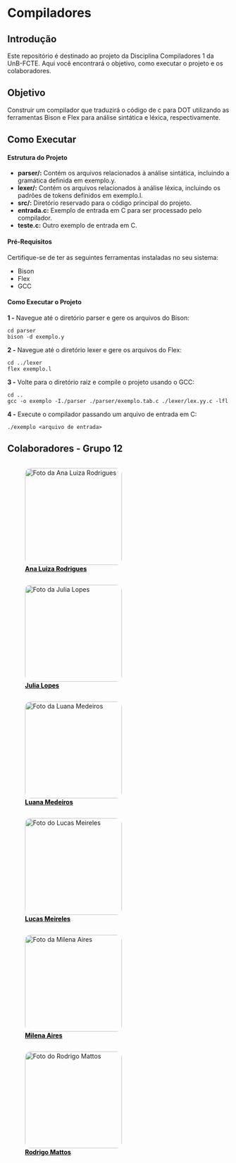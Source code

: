 # Compiladores

## Introdução

Este repositório é destinado ao projeto da Disciplina Compiladores 1 da UnB-FCTE. Aqui você encontrará o objetivo, como executar o projeto e os colaboradores.

## Objetivo

Construir um compilador que traduzirá o código de c para DOT utilizando as ferramentas Bison e Flex para análise sintática e léxica, respectivamente.

## Como Executar

#### Estrutura do Projeto

- **parser/:** Contém os arquivos relacionados à análise sintática, incluindo a gramática definida em exemplo.y.
- **lexer/:** Contém os arquivos relacionados à análise léxica, incluindo os padrões de tokens definidos em exemplo.l.
- **src/:** Diretório reservado para o código principal do projeto.
- **entrada.c:** Exemplo de entrada em C para ser processado pelo compilador.
- **teste.c:** Outro exemplo de entrada em C.

#### Pré-Requisitos

Certifique-se de ter as seguintes ferramentas instaladas no seu sistema:

- Bison
- Flex
- GCC

#### Como Executar o Projeto

**1 -** Navegue até o diretório parser e gere os arquivos do Bison:

```
cd parser
bison -d exemplo.y
```

**2 -** Navegue até o diretório lexer e gere os arquivos do Flex:

```
cd ../lexer
flex exemplo.l
```

**3 -** Volte para o diretório raiz e compile o projeto usando o GCC:

```
cd ..
gcc -o exemplo -I./parser ./parser/exemplo.tab.c ./lexer/lex.yy.c -lfl
```

**4 -** Execute o compilador passando um arquivo de entrada em C:

```
./exemplo <arquivo de entrada>
```

## Colaboradores - Grupo 12

<div  class="HomeProfiles" style="justify-content: center; display: flex; flex-direction: column">

<a href="https://github.com/analuizargds" target="_blank">
    <figure>
      <img  src="https://github.com/analuizargds.png" alt="Foto da Ana Luiza Rodrigues" width="220px" style="border-radius: 6%">
      <figcaption style="font-weight: bold; color: #000000;">Ana Luiza Rodrigues</figcaption>
    </figure>
  </a>

<a href="https://github.com/WonnzDA" target="_blank">
    <figure>
      <img  src="https://github.com/WonnzDA.png" alt="Foto da Julia Lopes" width="220px" style="border-radius: 6%">
      <figcaption style="font-weight: bold; color: #000000;">Julia Lopes</figcaption>
    </figure>
  </a>

<a href="https://github.com/LuaMedeiros" target="_blank">
    <figure>
      <img  src="https://github.com/LuaMedeiros.png" alt="Foto da Luana Medeiros" width="220px" style="border-radius: 6%">
      <figcaption style="font-weight: bold; color: #000000;">Luana Medeiros</figcaption>
    </figure>
  </a>

<a href="https://github.com/Katuner" target="_blank">
    <figure>
      <img  src="https://github.com/Katuner.png" alt="Foto do Lucas Meireles" width="220px" style="border-radius: 6%">
      <figcaption style="font-weight: bold; color: #000000;">Lucas Meireles</figcaption>
    </figure>
  </a>

<a href="https://github.com/milenaaires" target="_blank">
    <figure>
      <img  src="https://github.com/milenaaires.png" alt="Foto da Milena Aires" width="220px" style="border-radius: 6%">
      <figcaption style="font-weight: bold; color: #000000;">Milena Aires</figcaption>
    </figure>
  </a>

<a href="https://github.com/Rodrigomfab88" target="_blank">
    <figure>
      <img  src="https://github.com/Rodrigomfab88.png" alt="Foto do Rodrigo Mattos" width="220px" style="border-radius: 6%">
      <figcaption style="font-weight: bold; color: #000000;">Rodrigo Mattos</figcaption>
    </figure>
  </a>

</div>